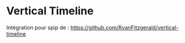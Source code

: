 # Vertical Timeline

Intégration pour spip de :
https://github.com/RyanFitzgerald/vertical-timeline
